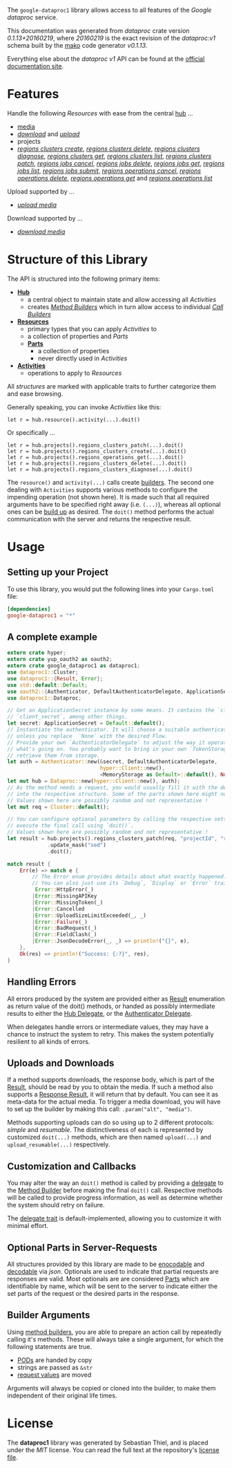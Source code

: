<!---
DO NOT EDIT !
This file was generated automatically from 'src/mako/api/README.md.mako'
DO NOT EDIT !
-->
The `google-dataproc1` library allows access to all features of the *Google dataproc* service.

This documentation was generated from *dataproc* crate version *0.1.13+20160219*, where *20160219* is the exact revision of the *dataproc:v1* schema built by the [mako](http://www.makotemplates.org/) code generator *v0.1.13*.

Everything else about the *dataproc* *v1* API can be found at the
[official documentation site](https://cloud.google.com/dataproc/).
# Features

Handle the following *Resources* with ease from the central [hub](http://byron.github.io/google-apis-rs/google_dataproc1/struct.Dataproc.html) ... 

* [media](http://byron.github.io/google-apis-rs/google_dataproc1/struct.Media.html)
 * [*download*](http://byron.github.io/google-apis-rs/google_dataproc1/struct.MediaDownloadCall.html) and [*upload*](http://byron.github.io/google-apis-rs/google_dataproc1/struct.MediaUploadCall.html)
* projects
 * [*regions clusters create*](http://byron.github.io/google-apis-rs/google_dataproc1/struct.ProjectRegionClusterCreateCall.html), [*regions clusters delete*](http://byron.github.io/google-apis-rs/google_dataproc1/struct.ProjectRegionClusterDeleteCall.html), [*regions clusters diagnose*](http://byron.github.io/google-apis-rs/google_dataproc1/struct.ProjectRegionClusterDiagnoseCall.html), [*regions clusters get*](http://byron.github.io/google-apis-rs/google_dataproc1/struct.ProjectRegionClusterGetCall.html), [*regions clusters list*](http://byron.github.io/google-apis-rs/google_dataproc1/struct.ProjectRegionClusterListCall.html), [*regions clusters patch*](http://byron.github.io/google-apis-rs/google_dataproc1/struct.ProjectRegionClusterPatchCall.html), [*regions jobs cancel*](http://byron.github.io/google-apis-rs/google_dataproc1/struct.ProjectRegionJobCancelCall.html), [*regions jobs delete*](http://byron.github.io/google-apis-rs/google_dataproc1/struct.ProjectRegionJobDeleteCall.html), [*regions jobs get*](http://byron.github.io/google-apis-rs/google_dataproc1/struct.ProjectRegionJobGetCall.html), [*regions jobs list*](http://byron.github.io/google-apis-rs/google_dataproc1/struct.ProjectRegionJobListCall.html), [*regions jobs submit*](http://byron.github.io/google-apis-rs/google_dataproc1/struct.ProjectRegionJobSubmitCall.html), [*regions operations cancel*](http://byron.github.io/google-apis-rs/google_dataproc1/struct.ProjectRegionOperationCancelCall.html), [*regions operations delete*](http://byron.github.io/google-apis-rs/google_dataproc1/struct.ProjectRegionOperationDeleteCall.html), [*regions operations get*](http://byron.github.io/google-apis-rs/google_dataproc1/struct.ProjectRegionOperationGetCall.html) and [*regions operations list*](http://byron.github.io/google-apis-rs/google_dataproc1/struct.ProjectRegionOperationListCall.html)


Upload supported by ...

* [*upload media*](http://byron.github.io/google-apis-rs/google_dataproc1/struct.MediaUploadCall.html)

Download supported by ...

* [*download media*](http://byron.github.io/google-apis-rs/google_dataproc1/struct.MediaDownloadCall.html)



# Structure of this Library

The API is structured into the following primary items:

* **[Hub](http://byron.github.io/google-apis-rs/google_dataproc1/struct.Dataproc.html)**
    * a central object to maintain state and allow accessing all *Activities*
    * creates [*Method Builders*](http://byron.github.io/google-apis-rs/google_dataproc1/trait.MethodsBuilder.html) which in turn
      allow access to individual [*Call Builders*](http://byron.github.io/google-apis-rs/google_dataproc1/trait.CallBuilder.html)
* **[Resources](http://byron.github.io/google-apis-rs/google_dataproc1/trait.Resource.html)**
    * primary types that you can apply *Activities* to
    * a collection of properties and *Parts*
    * **[Parts](http://byron.github.io/google-apis-rs/google_dataproc1/trait.Part.html)**
        * a collection of properties
        * never directly used in *Activities*
* **[Activities](http://byron.github.io/google-apis-rs/google_dataproc1/trait.CallBuilder.html)**
    * operations to apply to *Resources*

All *structures* are marked with applicable traits to further categorize them and ease browsing.

Generally speaking, you can invoke *Activities* like this:

```Rust,ignore
let r = hub.resource().activity(...).doit()
```

Or specifically ...

```ignore
let r = hub.projects().regions_clusters_patch(...).doit()
let r = hub.projects().regions_clusters_create(...).doit()
let r = hub.projects().regions_operations_get(...).doit()
let r = hub.projects().regions_clusters_delete(...).doit()
let r = hub.projects().regions_clusters_diagnose(...).doit()
```

The `resource()` and `activity(...)` calls create [builders][builder-pattern]. The second one dealing with `Activities` 
supports various methods to configure the impending operation (not shown here). It is made such that all required arguments have to be 
specified right away (i.e. `(...)`), whereas all optional ones can be [build up][builder-pattern] as desired.
The `doit()` method performs the actual communication with the server and returns the respective result.

# Usage

## Setting up your Project

To use this library, you would put the following lines into your `Cargo.toml` file:

```toml
[dependencies]
google-dataproc1 = "*"
```

## A complete example

```Rust
extern crate hyper;
extern crate yup_oauth2 as oauth2;
extern crate google_dataproc1 as dataproc1;
use dataproc1::Cluster;
use dataproc1::{Result, Error};
use std::default::Default;
use oauth2::{Authenticator, DefaultAuthenticatorDelegate, ApplicationSecret, MemoryStorage};
use dataproc1::Dataproc;

// Get an ApplicationSecret instance by some means. It contains the `client_id` and 
// `client_secret`, among other things.
let secret: ApplicationSecret = Default::default();
// Instantiate the authenticator. It will choose a suitable authentication flow for you, 
// unless you replace  `None` with the desired Flow.
// Provide your own `AuthenticatorDelegate` to adjust the way it operates and get feedback about 
// what's going on. You probably want to bring in your own `TokenStorage` to persist tokens and
// retrieve them from storage.
let auth = Authenticator::new(&secret, DefaultAuthenticatorDelegate,
                              hyper::Client::new(),
                              <MemoryStorage as Default>::default(), None);
let mut hub = Dataproc::new(hyper::Client::new(), auth);
// As the method needs a request, you would usually fill it with the desired information
// into the respective structure. Some of the parts shown here might not be applicable !
// Values shown here are possibly random and not representative !
let mut req = Cluster::default();

// You can configure optional parameters by calling the respective setters at will, and
// execute the final call using `doit()`.
// Values shown here are possibly random and not representative !
let result = hub.projects().regions_clusters_patch(req, "projectId", "region", "clusterName")
             .update_mask("sed")
             .doit();

match result {
    Err(e) => match e {
        // The Error enum provides details about what exactly happened.
        // You can also just use its `Debug`, `Display` or `Error` traits
         Error::HttpError(_)
        |Error::MissingAPIKey
        |Error::MissingToken(_)
        |Error::Cancelled
        |Error::UploadSizeLimitExceeded(_, _)
        |Error::Failure(_)
        |Error::BadRequest(_)
        |Error::FieldClash(_)
        |Error::JsonDecodeError(_, _) => println!("{}", e),
    },
    Ok(res) => println!("Success: {:?}", res),
}

```
## Handling Errors

All errors produced by the system are provided either as [Result](http://byron.github.io/google-apis-rs/google_dataproc1/enum.Result.html) enumeration as return value of 
the doit() methods, or handed as possibly intermediate results to either the 
[Hub Delegate](http://byron.github.io/google-apis-rs/google_dataproc1/trait.Delegate.html), or the [Authenticator Delegate](http://byron.github.io/google-apis-rs/google_dataproc1/../yup-oauth2/trait.AuthenticatorDelegate.html).

When delegates handle errors or intermediate values, they may have a chance to instruct the system to retry. This 
makes the system potentially resilient to all kinds of errors.

## Uploads and Downloads
If a method supports downloads, the response body, which is part of the [Result](http://byron.github.io/google-apis-rs/google_dataproc1/enum.Result.html), should be
read by you to obtain the media.
If such a method also supports a [Response Result](http://byron.github.io/google-apis-rs/google_dataproc1/trait.ResponseResult.html), it will return that by default.
You can see it as meta-data for the actual media. To trigger a media download, you will have to set up the builder by making
this call: `.param("alt", "media")`.

Methods supporting uploads can do so using up to 2 different protocols: 
*simple* and *resumable*. The distinctiveness of each is represented by customized 
`doit(...)` methods, which are then named `upload(...)` and `upload_resumable(...)` respectively.

## Customization and Callbacks

You may alter the way an `doit()` method is called by providing a [delegate](http://byron.github.io/google-apis-rs/google_dataproc1/trait.Delegate.html) to the 
[Method Builder](http://byron.github.io/google-apis-rs/google_dataproc1/trait.CallBuilder.html) before making the final `doit()` call. 
Respective methods will be called to provide progress information, as well as determine whether the system should 
retry on failure.

The [delegate trait](http://byron.github.io/google-apis-rs/google_dataproc1/trait.Delegate.html) is default-implemented, allowing you to customize it with minimal effort.

## Optional Parts in Server-Requests

All structures provided by this library are made to be [enocodable](http://byron.github.io/google-apis-rs/google_dataproc1/trait.RequestValue.html) and 
[decodable](http://byron.github.io/google-apis-rs/google_dataproc1/trait.ResponseResult.html) via *json*. Optionals are used to indicate that partial requests are responses 
are valid.
Most optionals are are considered [Parts](http://byron.github.io/google-apis-rs/google_dataproc1/trait.Part.html) which are identifiable by name, which will be sent to 
the server to indicate either the set parts of the request or the desired parts in the response.

## Builder Arguments

Using [method builders](http://byron.github.io/google-apis-rs/google_dataproc1/trait.CallBuilder.html), you are able to prepare an action call by repeatedly calling it's methods.
These will always take a single argument, for which the following statements are true.

* [PODs][wiki-pod] are handed by copy
* strings are passed as `&str`
* [request values](http://byron.github.io/google-apis-rs/google_dataproc1/trait.RequestValue.html) are moved

Arguments will always be copied or cloned into the builder, to make them independent of their original life times.

[wiki-pod]: http://en.wikipedia.org/wiki/Plain_old_data_structure
[builder-pattern]: http://en.wikipedia.org/wiki/Builder_pattern
[google-go-api]: https://github.com/google/google-api-go-client

# License
The **dataproc1** library was generated by Sebastian Thiel, and is placed 
under the *MIT* license.
You can read the full text at the repository's [license file][repo-license].

[repo-license]: https://github.com/Byron/google-apis-rs/LICENSE.md
